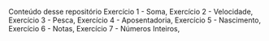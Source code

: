 Conteúdo desse repositório
Exercício 1 - Soma,
Exercício 2 - Velocidade,
Exercício 3 - Pesca,
Exercício 4 - Aposentadoria,
Exercício 5 - Nascimento,
Exercício 6 - Notas,
Exercício 7 - Números Inteiros,
